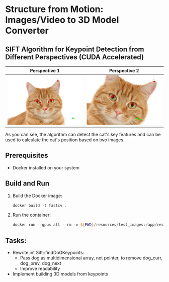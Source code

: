 # Structure from Motion: Images/Video to 3D Model Converter

## SIFT Algorithm for Keypoint Detection from Different Perspectives (CUDA Accelerated)

| Perspective 1 | Perspective 2 |
|---------------|---------------|
| ![Keypoints Perspective 1](resources/test_images/cat_photo_2_perspective_1_keypoints.jpg) | ![Keypoints Perspective 2](resources/test_images/cat_photo_2_perspective_2_keypoints.jpg) |

As you can see, the algorithm can detect the cat's key features and can be used to calculate the cat's position based on two images.

## Prerequisites
- Docker installed on your system

## Build and Run

1. Build the Docker image:
   ```powershell
   docker build -t fastcv .
   ```
2. Run the container:
   ```powershell
   docker run --gpus all --rm -v ${PWD}/resources/test_images:/app/resources/test_images fastcv
   ```


## Tasks:
   - Rewrite int Sift::findDoGKeypoints:
      - Pass dog as multidimensional array, not pointer, to remove dog_curr, dog_prev, dog_next
      - Improve readability
   - Implement building 3D models from keypoints